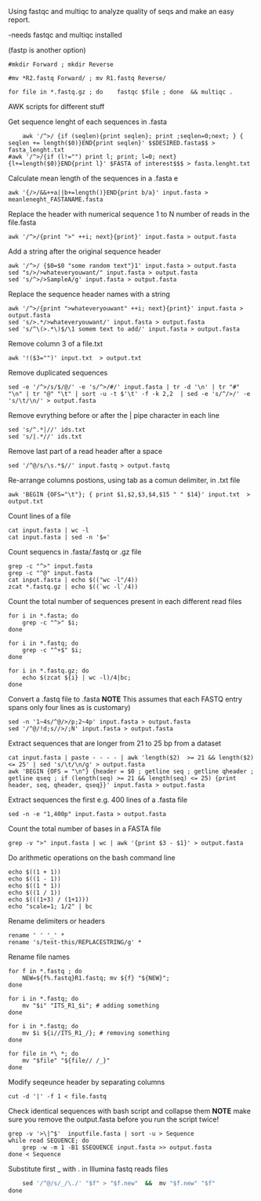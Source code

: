 Using fastqc and multiqc to analyze quality of seqs and make an easy report.

-needs fastqc and multiqc installed

(fastp is another option)


	#mkdir Forward ; mkdir Reverse

	#mv *R2.fastq Forward/ ; mv R1.fastq Reverse/

	for file in *.fastq.gz ; do    fastqc $file ; done  && multiqc .

AWK scripts for different stuff	

Get sequence lenght of each sequences in  .fasta 

        awk '/^>/ {if (seqlen){print seqlen}; print ;seqlen=0;next; } { seqlen += length($0)}END{print seqlen}' $$DESIRED.fasta$$ > fasta_lenght.txt
	#awk '/^>/{if (l!="") print l; print; l=0; next}{l+=length($0)}END{print l}' $FASTA of interest$$$ > fasta.lenght.txt

Calculate mean length of the sequences in a .fasta e

	awk '{/>/&&++a||b+=length()}END{print b/a}' input.fasta > meanleneght_FASTANAME.fasta


Replace the header with numerical sequence 1 to N number of reads in the file.fasta 

	awk '/^>/{print ">" ++i; next}{print}' input.fasta > output.fasta


Add a string after the original sequence header
```
awk '/^>/ {$0=$0 "some random text"}1' input.fasta > output.fasta
sed "s/>/>whateveryouwant/" input.fasta > output.fasta
sed 's/^>/>SampleA/g' input.fasta > output.fasta

```

Replace the sequence header names with a string
```
awk '/^>/{print ">whateveryouwant" ++i; next}{print}' input.fasta > output.fasta
sed 's/>.*/>whateveryouwant/' input.fasta > output.fasta
sed 's/^\(>.*\)$/\1 somem text to add/' input.fasta > output.fasta
```

Remove column 3 of a file.txt 
```
awk '!($3="")' input.txt  > output.txt 
```

Remove duplicated sequences
```
sed -e '/^>/s/$/@/' -e 's/^>/#/' input.fasta | tr -d '\n' | tr "#" "\n" | tr "@" "\t" | sort -u -t $'\t' -f -k 2,2  | sed -e 's/^/>/' -e 's/\t/\n/' > output.fasta
```

Remove evrything before or after the | pipe character in each line
```
sed 's/^.*|//' ids.txt 
sed 's/|.*//' ids.txt
```

Remove last part of a read header after a space
```
sed '/^@/s/\s.*$//' input.fastq > output.fastq
```

Re-arrange columns postions, using tab as a comun delimiter, in .txt file
```
awk 'BEGIN {OFS="\t"}; { print $1,$2,$3,$4,$15 " " $14}' input.txt  > output.txt
```

Count lines of a file
```
cat input.fasta | wc -l
cat input.fasta | sed -n '$='
```

Count sequencs in .fasta/.fastq or .gz file
```
grep -c "^>" input.fasta
grep -c "^@" input.fasta
cat input.fasta | echo $(("wc -l"/4))
zcat *.fastq.gz | echo $((`wc -l`/4))
```

Count the total number of sequences present in each different read files 
```
for i in *.fasta; do 
	grep -c "^>" $i; 
done

for i in *.fastq; do 
	grep -c "^+$" $i; 
done

for i in *.fastq.gz; do 
	echo $(zcat ${i} | wc -l)/4|bc;
done
```

Convert a .fastq file to .fasta 
__NOTE__ This assumes that each FASTQ entry spans only four lines as is customary)
```
sed -n '1~4s/^@/>/p;2~4p' input.fasta > output.fasta
sed '/^@/!d;s//>/;N' input.fasta > output.fasta
```

Extract sequences that are longer from 21 to 25 bp from a dataset
```
cat input.fasta | paste - - - - | awk 'length($2)  >= 21 && length($2) <= 25' | sed 's/\t/\n/g' > output.fasta
awk 'BEGIN {OFS = "\n"} {header = $0 ; getline seq ; getline qheader ; getline qseq ; if (length(seq) >= 21 && length(seq) <= 25) {print header, seq, qheader, qseq}}' input.fasta > output.fasta
```

Extract sequences the first e.g. 400 lines of a .fasta file
```
sed -n -e "1,400p" input.fasta > output.fasta
```

Count the total number of bases in a FASTA file
```
grep -v ">" input.fasta | wc | awk '{print $3 - $1}' > output.fasta

```

Do arithmetic operations on the bash command line
```
echo $((1 + 1))
echo $((1 - 1))
echo $((1 * 1))
echo $((1 / 1))
echo $(((1+3) / (1+1)))
echo "scale=1; 1/2" | bc 
```

Rename delimiters or headers
```
rename ' ' '_' *
rename 's/test-this/REPLACESTRING/g' *
```

Rename file names
```
for f in *.fastq ; do 
	NEW=${f%.fastq}R1.fastq; mv ${f} "${NEW}"; 
done

for i in *.fastq; do 
	mv "$i" "ITS_R1_$i"; # adding something
done

for i in *.fastq; do 
	mv $i ${i//ITS_R1_/}; # removing something
done

for file in *\ *; do
	mv "$file" "${file// /_}"
done

```

Modify seqeunce header by separating columns
```
cut -d '|' -f 1 < file.fastq 
```

Check identical sequences with bash script and collapse them
__NOTE__ make sure you remove the output.fasta before you run the script twice!
```
grep -v '>\|^$'  inputfile.fasta | sort -u > Sequence
while read SEQUENCE; do
	grep -w -m 1 -B1 $SEQUENCE input.fasta >> output.fasta
done < Sequence
```

Substitute first _ with . in Illumina fastq reads files
```for f in *fastq; do 
	sed '/^@/s/_/\./' "$f" > "$f.new"  &&  mv "$f.new" "$f"
done
